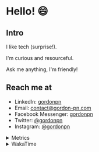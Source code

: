 # Hello! 😄

## Intro

I like tech (surprise!).

I'm curious and resourceful.

Ask me anything, I'm friendly!

## Reach me at

- LinkedIn: [gordonpn](https://www.linkedin.com/in/gordonpn/)
- Email: [contact@gordon-pn.com](mailto:contact@gordon-pn.com)
- Facebook Messenger: [gordonpn](https://www.messenger.com/t/Gordonpn)
- Twitter: [@gordonpn](https://twitter.com/Gordonpn)
- Instagram: [@gordonpn](https://www.instagram.com/gordonpn/)

<details>
  <summary>Metrics</summary>

  <img align="center" src="https://github.com/gordonpn/gordonpn/blob/master/github-metrics.svg" alt="GitHub Metrics">

</details>

<details>
  <summary>WakaTime</summary>

  <!--START_SECTION:waka-->
📊 **This Week I Spent My Time On** 

```text
💬 Programming Languages: 
Java                     6 hrs 48 mins       ████████████████░░░░░░░░░   65.89 % 
TypeScript               1 hr 1 min          ██░░░░░░░░░░░░░░░░░░░░░░░   09.84 % 
Brazil Dependency Config 59 mins             ██░░░░░░░░░░░░░░░░░░░░░░░   09.60 % 
JSON                     32 mins             █░░░░░░░░░░░░░░░░░░░░░░░░   05.20 % 
LOMBOK_CONFIG            17 mins             █░░░░░░░░░░░░░░░░░░░░░░░░   02.85 % 

🔥 Editors: 
Intellijidea             10 hrs 18 mins      █████████████████████████   99.72 % 
VS Code                  1 min               ░░░░░░░░░░░░░░░░░░░░░░░░░   00.28 % 
```


 Last Updated on 13/06/2024 16:24:07 UTC
<!--END_SECTION:waka-->
</details>
